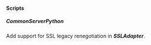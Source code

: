 
#### Scripts
##### CommonServerPython
Add support for SSL legacy renegotiation in ***SSLAdapter***.